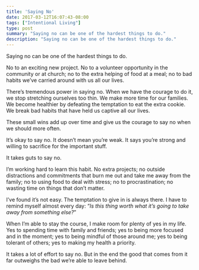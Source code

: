 ```yaml
---
title: 'Saying No'
date: 2017-03-12T16:07:43-08:00
tags: ["Intentional Living"]
type: post
summary: "Saying no can be one of the hardest things to do."
description: "Saying no can be one of the hardest things to do."
---
```


Saying no can be one of the hardest things to do.

No to an exciting new project. No to a volunteer opportunity in the community or at church; no to the extra helping of food at a meal; no to bad habits we’ve carried around with us all our lives.

There’s tremendous power in saying no. When we have the courage to do it, we stop stretching ourselves too thin. We make more time for our families. We become healthier by defeating the temptation to eat the extra cookie. We break bad habits that have held us captive all our lives.

These small wins add up over time and give us the courage to say no when we should more often.

It’s okay to say no. It doesn’t mean you’re weak. It says you’re strong and willing to sacrifice for the important stuff.

It takes guts to say no.

I’m working hard to learn this habit. No extra projects; no outside distractions and commitments that burn me out and take me away from the family; no to using food to deal with stress; no to procrastination; no wasting time on things that don’t matter.

I’ve found it’s not easy. The temptation to give in is always there. I have to remind myself almost every day: “_Is this thing worth what it’s going to take away from something else?_”

When I’m able to stay the course, I make room for plenty of yes in my life. Yes to spending time with family and friends; yes to being more focused and in the moment; yes to being mindful of those around me; yes to being tolerant of others; yes to making my health a priority.

It takes a lot of effort to say no. But in the end the good that comes from it far outweighs the bad we’re able to leave behind.